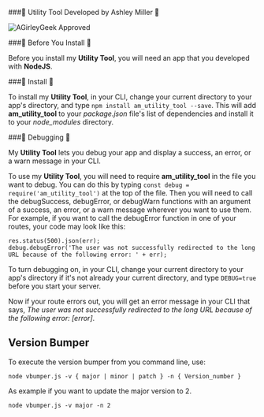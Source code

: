 ###:cherry_blossom: Utility Tool Developed by Ashley Miller :cherry_blossom:

![AGirleyGeek Approved](https://img.shields.io/badge/AGirleyGeek-Approved-feafbc.svg)

###:cherry_blossom: Before You Install :cherry_blossom:

Before you install my **Utility Tool**, you will need an app that you developed with **NodeJS**.

###:cherry_blossom: Install :cherry_blossom:

To install my **Utility Tool**, in your CLI, change your current directory to your app's directory, and type `npm install am_utility_tool --save`. This will add **am_utility_tool** to your *package.json* file's list of dependencies and install it to your *node_modules* directory.

###:cherry_blossom: Debugging :cherry_blossom:

My **Utility Tool** lets you debug your app and display a success, an error, or a warn message in your CLI.

To use my **Utility Tool**, you will need to require **am_utility_tool** in the file you want to debug. You can do this by typing `const debug = require('am_utility_tool')` at the top of the file. Then you will need to call the debugSuccess, debugError, or debugWarn functions with an argument of a success, an error, or a warn message wherever you want to use them. For example, if you want to call the debugError function in one of your routes, your code may look like this:

```
res.status(500).json(err);
debug.debugError('The user was not successfully redirected to the long URL because of the following error: ' + err);
```

To turn debugging on, in your CLI, change your current directory to your app's directory if it's not already your current directory, and type `DEBUG=true` before you start your server.

Now if your route errors out, you will get an error message in your CLI that says, *The user was not successfully redirected to the long URL because of the following error: [error]*.

## Version Bumper
To execute the version bumper from you command line, use:
~~~~
node vbumper.js -v { major | minor | patch } -n { Version_number }
~~~~

As example if you want to update the major version to 2.
~~~~
node vbumper.js -v major -n 2
~~~~